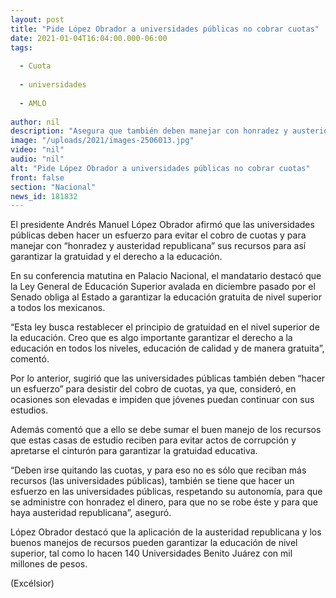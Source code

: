 ```yaml
---
layout: post
title: "Pide López Obrador a universidades públicas no cobrar cuotas"
date: 2021-01-04T16:04:00.000-06:00
tags:
  
  - Cuota
  
  - universidades
  
  - AMLO
  
author: nil
description: "Asegura que también deben manejar con honradez y austeridad republicana sus presupuestos; esto podría garantizar la gratuidad de la educación, aclara"
image: "/uploads/2021/images-2506013.jpg"
video: "nil"
audio: "nil"
alt: "Pide López Obrador a universidades públicas no cobrar cuotas"
front: false
section: "Nacional"
news_id: 181832
---
```


El presidente Andrés Manuel López Obrador afirmó que las universidades públicas deben hacer un esfuerzo para evitar el cobro de cuotas y para manejar con “honradez y austeridad republicana” sus recursos para así garantizar la gratuidad y el derecho a la educación.

En su conferencia matutina en Palacio Nacional, el mandatario destacó que la Ley General de Educación Superior avalada en diciembre pasado por el Senado obliga al Estado a garantizar la educación gratuita de nivel superior a todos los mexicanos.

“Esta ley busca restablecer el principio de gratuidad en el nivel superior de la educación. Creo que es algo importante garantizar el derecho a la educación en todos los niveles, educación de calidad y de manera gratuita”, comentó.

Por lo anterior, sugirió que las universidades públicas también deben “hacer un esfuerzo” para desistir del cobro de cuotas, ya que, consideró, en ocasiones son elevadas e impiden que jóvenes puedan continuar con sus estudios.

Además comentó que a ello se debe sumar el buen manejo de los recursos que estas casas de estudio reciben para evitar actos de corrupción y apretarse el cinturón para garantizar la gratuidad educativa.

“Deben irse quitando las cuotas, y para eso no es sólo que reciban más recursos (las universidades públicas), también se tiene que hacer un esfuerzo en las universidades públicas, respetando su autonomía, para que se administre con honradez el dinero, para que no se robe éste y para que haya austeridad republicana”, aseguró.

López Obrador destacó que la aplicación de la austeridad republicana y los buenos manejos de recursos pueden garantizar la educación de nivel superior, tal como lo hacen 140 Universidades Benito Juárez con mil millones de pesos.

(Excélsior)